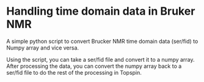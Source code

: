 # Handling time domain data in Bruker NMR
A simple python script to convert Brucker NMR time domain data (ser/fid) to Numpy array and vice versa.

Using the script, you can take a ser/fid file and convert it to a numpy array. After processing the data, you can convert the numpy array back to a ser/fid file to do the rest of the processing in Topspin.
